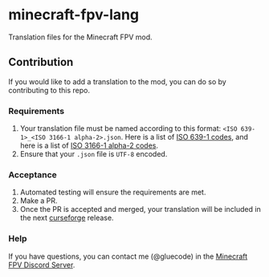 # minecraft-fpv-lang
Translation files for the Minecraft FPV mod.

## Contribution
If you would like to add a translation to the mod, you can do so by contributing to this repo.

### Requirements
1. Your translation file must be named according to this format: `<ISO 639-1>_<ISO 3166-1 alpha-2>.json`. Here is a list of [ISO 639-1 codes](https://en.wikipedia.org/wiki/List_of_ISO_639-1_codes), and here is a list of [ISO 3166-1 alpha-2 codes](https://en.wikipedia.org/wiki/ISO_3166-1_alpha-2). 
2. Ensure that your `.json` file is `UTF-8` encoded.

### Acceptance
1. Automated testing will ensure the requirements are met. 
2. Make a PR.
3. Once the PR is accepted and merged, your translation will be included in the next [curseforge](https://www.curseforge.com/minecraft/mc-mods/fpv-drone/files) release.

### Help
If you have questions, you can contact me (@gluecode) in the [Minecraft FPV Discord Server](https://discord.gg/WJfhXuz). 